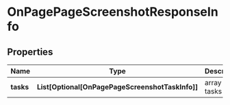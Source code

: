 # OnPagePageScreenshotResponseInfo


## Properties

| Name | Type | Description | Notes |
|------------ | ------------- | ------------- | -------------|
**tasks** | **List[Optional[OnPagePageScreenshotTaskInfo]]** | array of tasks |[optional]|